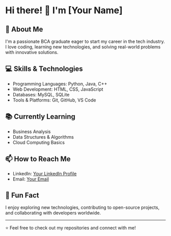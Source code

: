 # Hi there! 👋 I'm [Your Name]

## 🚀 About Me
I'm a passionate BCA graduate eager to start my career in the tech industry. I love coding, learning new technologies, and solving real-world problems with innovative solutions.

## 💻 Skills & Technologies
- Programming Languages: Python, Java, C++
- Web Development: HTML, CSS, JavaScript
- Databases: MySQL, SQLite
- Tools & Platforms: Git, GitHub, VS Code

## 📚 Currently Learning
- Business Analysis
- Data Structures & Algorithms
- Cloud Computing Basics

## 📫 How to Reach Me
- LinkedIn: [Your LinkedIn Profile](#)
- Email: [Your Email](mailto:your-email@example.com)

## 🌱 Fun Fact
I enjoy exploring new technologies, contributing to open-source projects, and collaborating with developers worldwide.

---

⭐️ Feel free to check out my repositories and connect with me!
